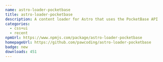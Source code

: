 ```yaml
---
name: astro-loader-pocketbase
title: astro-loader-pocketbase
description: A content loader for Astro that uses the PocketBase API
categories:
  - css+ui
  - recent
npmUrl: https://www.npmjs.com/package/astro-loader-pocketbase
homepageUrl: https://github.com/pawcoding/astro-loader-pocketbase
badge: new
downloads: 451
---
```

